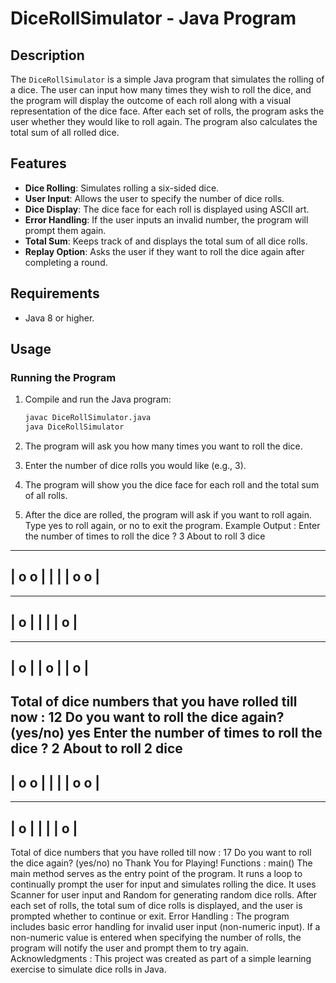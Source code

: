# DiceRollSimulator - Java Program

## Description

The `DiceRollSimulator` is a simple Java program that simulates the rolling of a dice. The user can input how many times they wish to roll the dice, and the program will display the outcome of each roll along with a visual representation of the dice face. After each set of rolls, the program asks the user whether they would like to roll again. The program also calculates the total sum of all rolled dice.

## Features

- **Dice Rolling**: Simulates rolling a six-sided dice.
- **User Input**: Allows the user to specify the number of dice rolls.
- **Dice Display**: The dice face for each roll is displayed using ASCII art.
- **Error Handling**: If the user inputs an invalid number, the program will prompt them again.
- **Total Sum**: Keeps track of and displays the total sum of all dice rolls.
- **Replay Option**: Asks the user if they want to roll the dice again after completing a round.

## Requirements

- Java 8 or higher.
  
## Usage

### Running the Program

1. Compile and run the Java program:
   ```bash
   javac DiceRollSimulator.java
   java DiceRollSimulator
2. The program will ask you how many times you want to roll the dice.

3. Enter the number of dice rolls you would like (e.g., 3).

4. The program will show you the dice face for each roll and the total sum of all rolls.

5. After the dice are rolled, the program will ask if you want to roll again. Type yes to roll again, or no to exit the program.
   Example Output :
   Enter the number of times to roll the dice ?
3
About to roll 3 dice
----------
| o     o |
|         |
| o     o |
----------
----------
| o       |
|         |
|       o |
----------
----------
| o      |
|   o    |
|      o |
----------
Total of dice numbers that you have rolled till now : 12
Do you want to roll the dice again? (yes/no)
yes
Enter the number of times to roll the dice ?
2
About to roll 2 dice
----------
| o     o |
|         |
| o     o |
----------
----------
| o       |
|         |
|       o |
----------
Total of dice numbers that you have rolled till now : 17
Do you want to roll the dice again? (yes/no)
no
Thank You for Playing!
Functions :
main()
The main method serves as the entry point of the program. It runs a loop to continually prompt the user for input and simulates rolling the dice.
It uses Scanner for user input and Random for generating random dice rolls.
After each set of rolls, the total sum of dice rolls is displayed, and the user is prompted whether to continue or exit.
Error Handling :
The program includes basic error handling for invalid user input (non-numeric input).
If a non-numeric value is entered when specifying the number of rolls, the program will notify the user and prompt them to try again.
Acknowledgments :
This project was created as part of a simple learning exercise to simulate dice rolls in Java.

